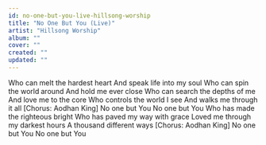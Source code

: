 ```yaml
---
id: no-one-but-you-live-hillsong-worship
title: "No One But You (Live)"
artist: "Hillsong Worship"
album: ""
cover: ""
created: ""
updated: ""
---
```


Who can melt the hardest heart
And speak life into my soul
Who can spin the world around
And hold me ever close
Who can search the depths of me
And love me to the core
Who controls the world I see
And walks me through it all
[Chorus: Aodhan King]
No one but You
No one but You
Who has made the righteous bright
Who has paved my way with grace
Loved me through my darkest hours
A thousand different ways
[Chorus: Aodhan King]
No one but You
No one but You